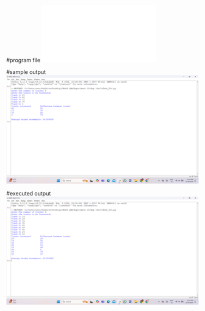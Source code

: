 #program file
![program file](fcfsds_516.py)

#sample output
![sample output](fcfsds_IO_516.png)

#executed output
![executed output](fcfsds_EO_516.png)
